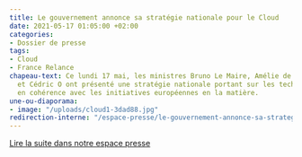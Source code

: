 ```yaml
---
title: Le gouvernement annonce sa stratégie nationale pour le Cloud
date: 2021-05-17 01:05:00 +02:00
categories:
- Dossier de presse
tags:
- Cloud
- France Relance
chapeau-text: Ce lundi 17 mai, les ministres Bruno Le Maire, Amélie de Montchalin
  et Cédric O ont présenté une stratégie nationale portant sur les technologies Cloud,
  en cohérence avec les initiatives européennes en la matière.
une-ou-diaporama:
- image: "/uploads/cloud1-3dad88.jpg"
redirection-interne: "/espace-presse/le-gouvernement-annonce-sa-strategie-nationale-pour-le-cloud/"
---
```


<div class="lien-important"><p><a href="/espace-presse/le-gouvernement-annonce-sa-strategie-nationale-pour-le-cloud/">Lire la suite dans notre espace presse</a></p></div>